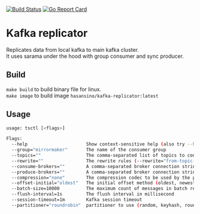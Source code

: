 [![Build Status](https://travis-ci.org/hasansino/kafka-replicator.svg?branch=master)](https://travis-ci.org/hasansino/kafka-replicator)
[![Go Report Card](https://goreportcard.com/badge/github.com/hasansino/kafka-replicator)](https://goreportcard.com/report/github.com/hasansino/kafka-replicator)

# Kafka replicator

Replicates data from local kafka to main kafka cluster.  
It uses sarama under the hood with group consumer and sync producer.  

## Build

`make build` to build binary file for linux.  
`make image` to build image `hasansino/kafka-replicator:latest`

## Usage

```bash
usage: tsctl [<flags>]

Flags:
  --help                      Show context-sensitive help (also try --help-long and --help-man).
  --group="mirrormaker"       The name of the consumer group
  --topics=""                 The comma-separated list of topics to consume
  --rewrite=""                The rewrite rules (--rewrite="from-topic-name->to-topic-name,from-topic-name2->to-topic-name2")
  --consume-brokers=""        A comma-separated broker connection string (localhost:9092, localhost:9092)
  --produce-brokers=""        A comma-separated broker connection string (localhost:9092, localhost:9092)
  --compression="none"        The compression codec to be used by the producer (none, gzip, snappy, lz4)
  --offset-initial="oldest"   The initial offset method (oldest, newest)
  --batch-size=10000          The maximum count of messages in batch request
  --flush-interval=1s         The flush interval in millisecond
  --session-timeout=1m        Kafka session timeout
  --partitioner="roundrobin"  partitioner to use (random, keyhash, roundrobin)
```
